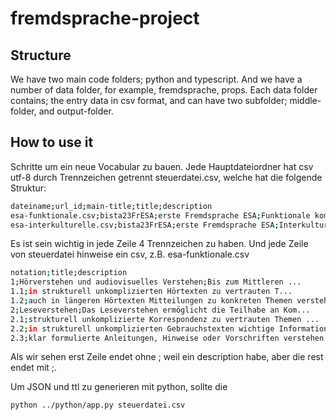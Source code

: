 # fremdsprache-project
## Structure
We have two main code folders; python and typescript. And we have a number of data folder, for example, fremdsprache, props.
Each data folder contains; the entry data in csv format, and can have two subfolder; middle-folder, and output-folder.

## How to use it
Schritte um ein neue Vocabular zu bauen. Jede Hauptdateiordner hat csv utf-8 durch Trennzeichen getrennt steuerdatei.csv, welche hat die folgende Struktur:

```bash
dateiname;url_id;main-title;title;description
esa-funktionale.csv;bista23FrESA;erste Fremdsprache ESA;Funktionale kommunikative Kompetenz;Bis zum Mittleren ...
esa-interkulturelle.csv;bista23FrESA;erste Fremdsprache ESA;Interkulturelle Kompetenz;Interkulturelle Kompetenz ...

```
Es ist sein wichtig in jede Zeile 4 Trennzeichen zu haben.
Und jede Zeile von steuerdatei hinweise ein csv, z.B. esa-funktionale.csv

```bash
notation;title;description
1;Hörverstehen und audiovisuelles Verstehen;Bis zum Mittleren ...
1.1;in strukturell unkomplizierten Hörtexten zu vertrauten T...
1.2;auch in längeren Hörtexten Mitteilungen zu konkreten Themen verstehen.
2;Leseverstehen;Das Leseverstehen ermöglicht die Teilhabe an Kom...
2.1;strukturell unkomplizierte Korrespondenz zu vertrauten Themen ...
2.2;in strukturell unkomplizierten Gebrauchstexten wichtige Informationen ...
2.3;klar formulierte Anleitungen, Hinweise oder Vorschriften verstehen.

```
Als wir sehen erst Zeile endet ohne ; weil ein description habe, aber die rest endet mit ;.

Um JSON und ttl zu generieren mit python, sollte die 
```bash
python ../python/app.py steuerdatei.csv
```

       



